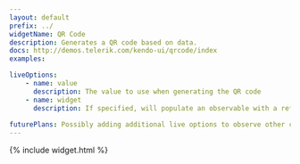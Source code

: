 ```yaml
---
layout: default
prefix: ../
widgetName: QR Code
description: Generates a QR code based on data.
docs: http://demos.telerik.com/kendo-ui/qrcode/index
examples:

liveOptions:
    - name: value
      description: The value to use when generating the QR code
    - name: widget
      description: If specified, will populate an observable with a reference to the actual widget
      
futurePlans: Possibly adding additional live options to observe other configuration choices and refresh the chart.
---
```


{% include widget.html %}
